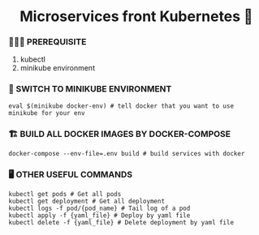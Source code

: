<h1 align="center">Microservices front Kubernetes 👋</h1>

### 🤷🏼‍♂️ PREREQUISITE

1. kubectl
2. minikube environment

### 🧊 SWITCH TO MINIKUBE ENVIRONMENT

```shell
eval $(minikube docker-env) # tell docker that you want to use minikube for your env
```

### 🏗 BUILD ALL DOCKER IMAGES BY DOCKER-COMPOSE

```shell
docker-compose --env-file=.env build # build services with docker
```

### 🖥 OTHER USEFUL COMMANDS

```shell
kubectl get pods # Get all pods
kubectl get deployment # Get all deployment
kubectl logs -f pod/{pod_name} # Tail log of a pod
kubectl apply -f {yaml_file} # Deploy by yaml file
kubectl delete -f {yaml_file} # Delete deployment by yaml file
```
